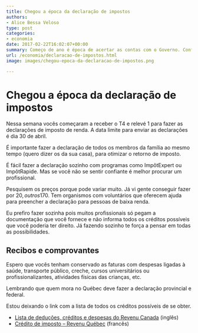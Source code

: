 ```yaml
---
title: Chegou a época da declaração de impostos
authors:
- Alice Bessa Veloso
type: post
categories:
- economia
date: 2017-02-22T16:02:07+00:00
summary: Começo de ano é época de acertar as contas com o Governo. Confira algumas dicas de como preparar a sua declaração de impostos no Canadá
url: /economia/declaracao-de-impostos.html
image: images/chegou-epoca-da-declaracao-de-impostos.png

---
```

# Chegou a época da declaração de impostos

Nessa semana vocês começaram a receber o T4 e relevé 1 para fazer as declarações de imposto de renda. A data limite para enviar as declarações é dia 30 de abril.

É importante fazer a declaração de todos os membros da família ao mesmo tempo (quero dizer os da sua casa), para otimizar o retorno de imposto.

É fácil fazer a declaração sozinho com programas como ImpôtExpert ou ImpôtRapide. Mas se você não se sentir confiante é melhor procurar um profissional.

Pesquisem os preços <span class="text_exposed_show">porque pode variar muito. Já vi gente conseguir fazer por 20$, outros 170$. Tem organismos com voluntários que oferecem ajuda para preencher a declaração para pessoas de baixa renda.</span>

<span class="text_exposed_show">Eu prefiro fazer sozinha pois muitos profissionais só pegam a documentação que você fornece e não informa todos os créditos possíveis que você poderia ter direito. Já fazendo sozinho te força a pensar em todas as possibilidades.</span>

## Recibos e comprovantes

<span class="text_exposed_show">Espero que vocês tenham conservado as faturas com despesas ligadas à saúde, transporte público, creche, cursos universitários ou profissionalizantes, atividades físicas das crianças, etc.</span>

<span class="text_exposed_show">Lembrando que quem mora no Québec deve fazer a declaração provincial e federal.<br /> </span>

<span class="text_exposed_show">Estou deixando o link com a lista de todos os créditos possíveis de se obter.</span>

  * <a href="http://www.cra-arc.gc.ca/tx/ndvdls/tpcs/ncm-tx/rtrn/cmpltng/ddctns/llddctns-eng.html" target="_blank">Lista de deduções, créditos e despesas do Revenu Canada</a> (inglês)
  * <a href="http://www.revenuquebec.ca/fr/citoyen/credits/" target="_blank">Crédito de imposto &#8211; Revenu Québec</a> (francês)

<div class="text_exposed_show">
</div>